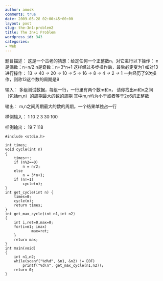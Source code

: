```yaml
---
author: amosk
comments: true
date: 2009-05-28 02:00:45+00:00
layout: post
slug: the-3n1-problem2
title: The 3n+1 Problem
wordpress_id: 343
categories:
- Web
---
```


题目描述：
这是一个古老的猜想：给定任何一个正整数n，对它进行以下操作：
n是偶数：n=n/2
n是奇数：n=3*n+1
这样经过多步操作后，最后必定变为1
如对13进行操作： 13 -> 40 -> 20 -> 10 -> 5 -> 16 -> 8 -> 4 -> 2 -> 1
一共经历了9次操作，则称13这个数的周期是9

输入：
多组测试数据，每组一行，一行里有两个数m和n，
请你找出m和n之间（包括m,n）的周期最大的数的周期
其中m,n均为小于或者等于2e6的正整数

输出：
m,n之间周期最大的数的周期，一个结果单独占一行

样例输入：
1 10
2 3
30 100

样例输出：
19
7
118


    
    #include <stdio.h>
    
    int times;
    void cycle(int n)
    {
    	times++;
    	if (n%2==0)
    		n = n/2;
    	else
    		n = 3*n+1;
    	if (n!=1)
    		cycle(n);
    }
    int get_cycle(int n) {
    	times=0;
    	cycle(n);
    	return times;
    }
    int get_max_cycle(int n1,int n2)
    {
    	int i,ret=0,max=0;
    	for(i=n1; imax)
    			max=ret;
    	}
    	return max;
    }
    int main(void)
    {
    	int n1,n2;
    	while(scanf("%d%d", &n1, &n2) != EOF)
    		printf("%d\n", get_max_cycle(n1,n2));
    	return 0;
    }
